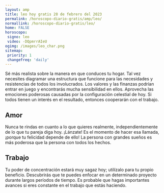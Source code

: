 ```yaml
---
layout: amp
title: leo hoy gratis 28 de febrero del 2023 
permalink: /horoscopo-diario-gratis/amp/leo/
normallink: /horoscopo-diario-gratis/leo/
home: FALSE
horoscopo:
 signo: leo
 video: -DQpmrrAIeU
ogimg: /images/leo_char.png
sitemap:
 priority: 1
 changefreq: 'daily'
---
```



Sé más realista sobre la manera en que conduces tu hogar. Tal vez necesites diagramar una estructura que funcione para las necesidades y resistencias de todos los involucrados. Los valores y las finanzas podrían entrar en juego y encontrarás mucha sensibilidad en ellos. Aprovecha las emociones poderosas causadas por la configuración celestial de hoy. Si todos tienen un interés en el resultado, entonces cooperarán con el trabajo.

## Amor

Nunca te rindas en cuanto a lo que quieres realmente, independientemente de lo que tu pareja diga hoy. ¡Lánzate! Es el momento de hacer esa llamada, ¡porque tu felicidad depende de ello! La persona con grandes sueños es más poderosa que la persona con todos los hechos.

## Trabajo

Tu poder de concentración estará muy sagaz hoy; utilízalo para tu propio beneficio. Descubrirás que te puedes enfocar en un determinado proyecto durante largos períodos de tiempo. Es probable que hagas importantes avances si eres constante en el trabajo que estás haciendo.
